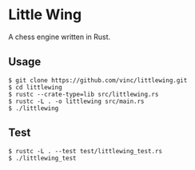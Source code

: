 Little Wing
===========

A chess engine written in Rust.


Usage
-----

    $ git clone https://github.com/vinc/littlewing.git
    $ cd littlewing
    $ rustc --crate-type=lib src/littlewing.rs
    $ rustc -L . -o littlewing src/main.rs
    $ ./littlewing


Test
----

    $ rustc -L . --test test/littlewing_test.rs
    $ ./littlewing_test
